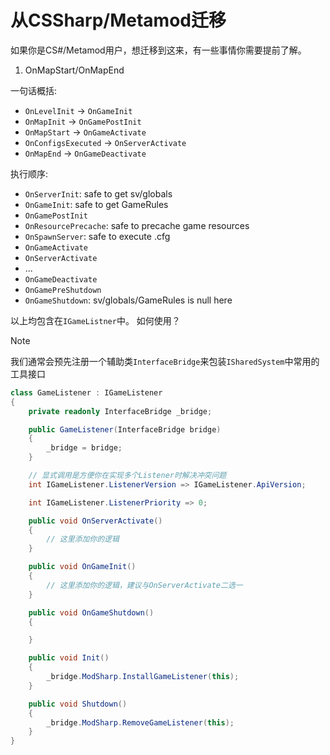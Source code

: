 # 从CSSharp/Metamod迁移

如果你是CS#/Metamod用户，想迁移到这来，有一些事情你需要提前了解。

1. OnMapStart/OnMapEnd

一句话概括:

- `OnLevelInit` → ``OnGameInit``
- `OnMapInit` → ``OnGamePostInit``
- `OnMapStart` → ``OnGameActivate``
- `OnConfigsExecuted` → ``OnServerActivate``
- `OnMapEnd` → ``OnGameDeactivate``

执行顺序:

- ``OnServerInit``: safe to get sv/globals
- ``OnGameInit``: safe to get GameRules
- ``OnGamePostInit``
- ``OnResourcePrecache``: safe to precache game resources
- ``OnSpawnServer``: safe to execute .cfg
- ``OnGameActivate``
- ``OnServerActivate``
- ...
- ``OnGameDeactivate``
- ``OnGamePreShutdown``
- ``OnGameShutdown``: sv/globals/GameRules is null here

以上均包含在`IGameListner`中。
如何使用？
> [!NOTE]
> 我们通常会预先注册一个辅助类`InterfaceBridge`来包装`ISharedSystem`中常用的工具接口

```cs
class GameListener : IGameListener 
{
    private readonly InterfaceBridge _bridge;

    public GameListener(InterfaceBridge bridge)
    {
        _bridge = bridge;
    }

    // 显式调用是方便你在实现多个Listener时解决冲突问题
    int IGameListener.ListenerVersion => IGameListener.ApiVersion;

    int IGameListener.ListenerPriority => 0;

    public void OnServerActivate()
    {
        // 这里添加你的逻辑
    }

    public void OnGameInit()
    {
        // 这里添加你的逻辑，建议与OnServerActivate二选一
    }

    public void OnGameShutdown()
    {

    }

    public void Init()
    {
        _bridge.ModSharp.InstallGameListener(this);
    }

    public void Shutdown()
    {
        _bridge.ModSharp.RemoveGameListener(this);
    }
}
```
